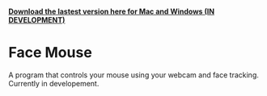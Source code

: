 #### [Download the lastest version here for Mac and Windows (IN DEVELOPMENT)](https://github.com/jmlag/facemouse/releases)

# Face Mouse

A program that controls your mouse using your webcam and face tracking. Currently in developement.

